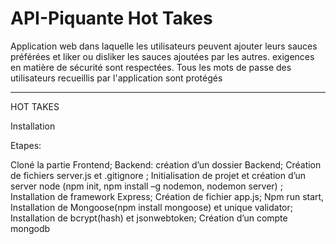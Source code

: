 # API-Piquante Hot Takes

Application web dans laquelle les utilisateurs peuvent ajouter leurs sauces préférées et liker ou disliker les sauces ajoutées par les autres.
exigences en matière de sécurité sont respectées. Tous les mots de passe des utilisateurs recueillis par l'application sont protégés

-----------------------------------------------
HOT TAKES

Installation

Etapes:

Cloné la partie Frontend;
Backend: création d’un dossier Backend;
Création de fichiers server.js et .gitignore ; 
Initialisation de projet et création d’un server node (npm init, npm install –g nodemon, nodemon server) ;
Installation de framework Express;
Création de fichier app.js;
Npm run start,
Installation de Mongoose(npm install mongoose) et unique validator;
Installation de bcrypt(hash) et jsonwebtoken;
Création d’un compte mongodb

